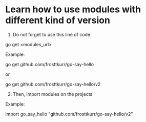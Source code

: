 # Learn how to use modules with different kind of version

1. Do not forget to use this line of code

go get <modules_url>

Example:

go get github.com/frosttkurr/go-say-hello

or

go get github.com/frosttkurr/go-say-hello/v2


2. Then, import modules on the projects

Example: 

import go_say_hello "github.com/frosttkurr/go-say-hello/v2"

